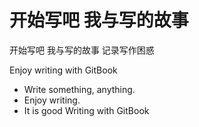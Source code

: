 # 开始写吧 我与写的故事

开始写吧 我与写的故事
记录写作困惑

Enjoy writing with GitBook

- Write something, anything.
- Enjoy writing.
- It is good Writing with GitBook